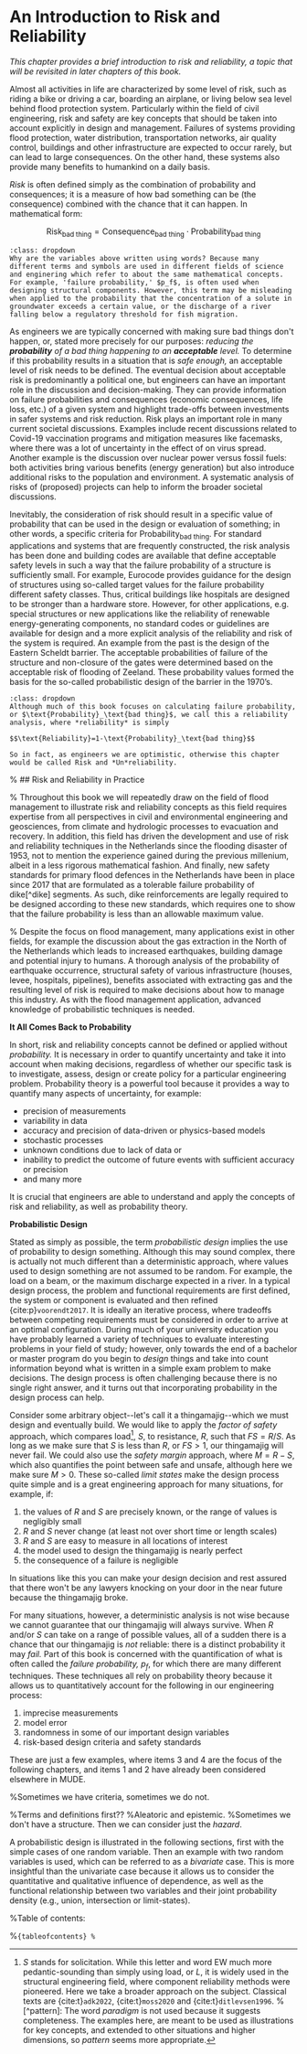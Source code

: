# An Introduction to Risk and Reliability

_This chapter provides a brief introduction to risk and reliability, a topic that will be revisited in later chapters of this book._

Almost all activities in life are characterized by some level of risk, such as riding a bike or driving a car, boarding an airplane, or living below sea level behind flood protection system. Particularly within the field of civil engineering, risk and safety are key concepts that should be taken into account explicitly in design and management. Failures of systems providing flood protection, water distribution, transportation networks, air quality control, buildings and other infrastructure are expected to occur rarely, but can lead to large consequences. On the other hand, these systems also provide many benefits to humankind on a daily basis. 

*Risk* is often defined simply as the combination of probability and consequences; it is a measure of how bad something can be (the consequence) combined with the chance that it can happen. In mathematical form: 

$$\text{Risk}_\text{bad thing}=\text{Consequence}_\text{bad thing}\cdot\text{Probability}_\text{bad thing}$$

```{note}
:class: dropdown
Why are the variables above written using words? Because many different terms and symbols are used in different fields of science and enginering which refer to about the same mathematical concepts. For example, 'failure probability,' $p_f$, is often used when designing structural components. However, this term may be misleading when applied to the probability that the concentration of a solute in groundwater exceeds a certain value, or the discharge of a river falling below a regulatory threshold for fish migration.
```

As engineers we are typically concerned with making sure bad things don't happen, or, stated more precisely for our purposes: *reducing the **probability** of a bad thing happening to an **acceptable** level.* To determine if this probability results in a situation that is *safe enough,* an acceptable level of risk needs to be defined. The eventual decision about acceptable risk is predominantly a political one, but engineers can have an important role in the discussion and decision-making. They can provide information on failure probabilities and consequences (economic consequences, life loss, etc.) of a given system and highlight trade-offs between investments in safer systems and risk reduction. Risk plays an important role in many current societal discussions. Examples include recent discussions related to Covid-19 vaccination programs and mitigation measures like facemasks, where there was a lot of uncertainty in the effect of on virus spread. Another example is the discussion over nuclear power versus fossil fuels: both activities bring various benefits (energy generation) but also introduce additional risks to the population and environment. A systematic analysis of risks of (proposed) projects can help to inform the broader societal discussions.

Inevitably, the consideration of risk should result in a specific value of probability that can be used in the design or evaluation of something; in other words, a specific criteria for $\text{Probability}_\text{bad thing}$. For standard applications and systems that are frequently constructed, the risk analysis has been done and building codes are available that define acceptable safety levels in such a way that the failure probability of a structure is sufficiently small. For example, Eurocode provides guidance for the design of structures using so-called target values for the failure probability different safety classes. Thus, critical buildings like hospitals are designed to be stronger than a hardware store. However, for other applications, e.g. special structures or new applications like the reliability of renewable energy-generating components, no standard codes or guidelines are available for design and a more explicit analysis of the reliability and risk of the system is required. An example from the past is the design of the Eastern Scheldt barrier. The acceptable probabilities of failure of the structure and non-closure of the gates were determined based on the acceptable risk of flooding of Zeeland. These probability values formed the basis for the so-called probabilistic design of the barrier in the 1970’s.

```{note}
:class: dropdown
Although much of this book focuses on calculating failure probability, or $\text{Probability}_\text{bad thing}$, we call this a reliability analysis, where *reliability* is simply  

$$\text{Reliability}=1-\text{Probability}_\text{bad thing}$$

So in fact, as engineers we are optimistic, otherwise this chapter would be called Risk and *Un*reliability.
```

% ## Risk and Reliability in Practice

% Throughout this book we will repeatedly draw on the field of flood management to illustrate risk and reliability concepts as this field requires expertise from all perspectives in civil and environmental engineering and geosciences, from climate and hydrologic processes to evacuation and recovery. In addition, this field has driven the development and use of risk and reliability techniques in the Netherlands since the flooding disaster of 1953, not to mention the experience gained during the previous millenium, albeit in a less rigorous mathematical fashion. And finally, new safety standards for primary flood defences in the Netherlands have been in place since 2017 that are formulated as a tolerable failure probability of dike[^dike] segments. As such, dike reinforcements are legally required to be designed according to these new standards, which requires one to show that the failure probability is less than an allowable maximum value.

% Despite the focus on flood management, many applications exist in other fields, for example the discussion about the gas extraction in the North of the Netherlands which leads to increased earthquakes, building damage and potential injury to humans. A thorough analysis of the probability of earthquake occurrence, structural safety of various infrastructure (houses, levee, hospitals, pipelines), benefits associated with extracting gas and the resulting level of risk is required to make decisions about how to manage this industry. As with the flood management application, advanced knowledge of probabilistic techniques is needed. 

**It All Comes Back to Probability**

In short, risk and reliability concepts cannot be defined or applied without *probability.* It is necessary in order to quantify uncertainty and take it into account when making decisions, regardless of whether our specific task is to investigate, assess, design or create policy for a particular engineering problem. Probability theory is a powerful tool because it provides a way to quantify many aspects of uncertainty, for example:
- precision of measurements
- variability in data
- accuracy and precision of data-driven or physics-based models
- stochastic processes
- unknown conditions due to lack of data or 
- inability to predict the outcome of future events with sufficient accuracy or precision
- and many more

It is crucial that engineers are able to understand and apply the concepts of risk and reliability, as well as probability theory.

**Probabilistic Design**

Stated as simply as possible, the term *probabilistic design* implies the use of probability to design something. Although this may sound complex, there is actually not much different than a deterministic approach, where values used to design something are not assumed to be random. For example, the load on a beam, or the maximum discharge expected in a river. In a typical design process, the problem and functional requirements are first defined, the system or component is evaluated and then refined {cite:p}`voorendt2017`. It is ideally an iterative process, where tradeoffs between competing requirements must be considered in order to arrive at an optimal configuration. During much of your university education you have probably learned a variety of techniques to evaluate interesting problems in your field of study; however, only towards the end of a bachelor or master program do you begin to *design* things and take into count information beyond what is written in a simple exam problem to make decisions. The design process is often challenging because there is no single right answer, and it turns out that incorporating probability in the design process can help.

Consider some arbitrary object--let's call it a thingamajig--which we must design and eventually build. We would like to apply the *factor of safety* approach, which compares load[^solicitation], $S$, to resistance, $R$, such that $FS=R/S$. As long as we make sure that $S$ is less than $R$, or $FS>1$, our thingamajig will never fail. We could also use the *safety margin* approach, where $M=R-S$, which also quantifies the point between safe and unsafe, although here we make sure $M>0$. These so-called *limit states* make the design process quite simple and is a great engineering approach for many situations, for example, if:
1. the values of $R$ and $S$ are precisely known, or the range of values is negligibly small
2. $R$ and $S$ never change (at least not over short time or length scales)
3. $R$ and $S$ are easy to measure in all locations of interest
4. the model used to design the thingamajig is nearly perfect
5. the consequence of a failure is negligible

In situations like this you can make your design decision and rest assured that there won't be any lawyers knocking on your door in the near future because the thingamajig broke.

For many situations, however, a deterministic analysis is not wise because we cannot guarantee that our thingamajig will always survive. When $R$ and/or $S$ can take on a range of possible values, all of a sudden there is a chance that our thingamajig is *not* reliable: there is a distinct probability it may *fail.* Part of this book is concerned with the quantification of what is often called the *failure probability,* $p_f$, for which there are many different techniques. These techniques all rely on  probability theory because it allows us to quantitatively account for the following in our engineering process:  

1. imprecise measurements
2. model error
3. randomness in some of our important design variables
4. risk-based design criteria and safety standards

These are just a few examples, where items 3 and 4 are the focus of the following chapters, and items 1 and 2 have already been considered elsewhere in MUDE.

%Sometimes we have criteria, sometimes we do not.

<!-- ## Chapter Overview -->

%Terms and definitions first??
%Aleatoric and epistemic.
%Sometimes we don't have a structure. Then we can consider just the *hazard*.

A probabilistic design is illustrated in the following sections, first with the simple cases of one random variable. Then an example with two random variables is used, which can be referred to as a *bivariate* case. This is more insightful than the univariate case because it allows us to consider the quantitative and qualitative influence of dependence, as well as the functional relationship between two variables and their joint probability density (e.g., union, intersection or limit-states).

<!-- The evaluation and design of a river flood protection system is used to introduce key aspects of risk and reliability, as well as the design process. A distinction is made between using probability to assess engineering components and systems (reliability analysis) and to derive design criteria (risk evaluation), which are introduced formally in later chapters after the general risk analysis framework is discussed. -->

<!-- ```{admonition} MUDE exam information
:class: tip
In this chapter exam tips are given on the page of each section.
``` -->

%Table of contents:

%```{tableofcontents}
%```

[^solicitation]: $S$ stands for solicitation. While this letter and word EW much more pedantic-sounding than simply using load, or $L$, it is widely used in the structural engineering field, where component reliability methods were pioneered. Here we take a broader approach on the subject. Classical texts are {cite:t}`adk2022`, {cite:t}`moss2020` and {cite:t}`ditlevsen1996`.
%[^pattern]: The word *paradigm* is not used because it suggests completeness. The examples here, are meant to be used as illustrations for key concepts, and extended to other situations and higher dimensions, so *pattern* seems more appropriate.